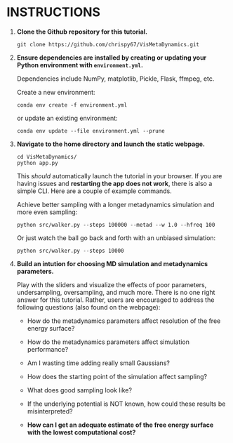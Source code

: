 # INSTRUCTIONS

1. <b>Clone the Github repository for this tutorial.</b>
    ```
    git clone https://github.com/chrispy67/VisMetaDynamics.git
    ```

2. <b>Ensure dependencies are installed by creating or updating your Python environment with `environment.yml`.  </b>

    Dependencies include NumPy, matplotlib, Pickle, Flask, ffmpeg, etc. 

    Create a new environment:
    ```
    conda env create -f environment.yml
    ```
    or update an existing environment:
    ```
    conda env update --file environment.yml --prune
    ```

3. <b>Navigate to the home directory and launch the static webpage. </b>
    ```
    cd VisMetaDynamics/
    python app.py
    ```

    This *should* automatically launch the tutorial in your browser. If you are having issues and <b> restarting the app does not work</b>, there is also a simple CLI. Here are a couple of example commands.

    Achieve better sampling with a longer metadynamics simulation and more even sampling:
    ```
    python src/walker.py --steps 100000 --metad --w 1.0 --hfreq 100
    ```

    Or just watch the ball go back and forth with an unbiased simulation:
    ```
    python src/walker.py --steps 10000
    ```

4. <b>Build an intution for choosing MD simulation and metadynamics parameters. </b>

    Play with the sliders and visualize the effects of poor parameters, undersampling, oversampling, and much more. There is no one right answer for this tutorial. Rather, users are encouraged to address the following questions (also found on the webpage):
    
    - How do the metadynamics parameters affect resolution of the free energy surface? 

    - How do the metadynamics parameters affect simulation performance?

    - Am I wasting time adding really small Gaussians?

    - How does the starting point of the simulation affect sampling?

    - What does good sampling look like?

    - If the underlying potential is NOT known, how could these results be misinterpreted?

    - <b>How can I get an adequate estimate of the free energy surface with the lowest computational cost?</b>
